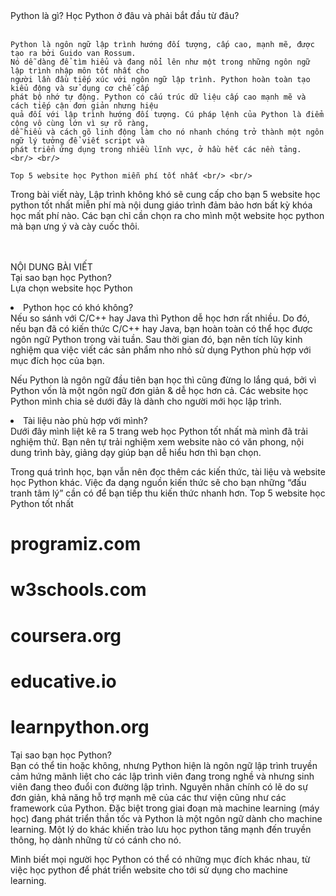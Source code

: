 <!DOCTYPE html>
<html lang="en">
<head>
    <meta charset="UTF-8">
    <meta http-equiv="X-UA-Compatible" content="IE=edge">
    <meta name="viewport" content="width=device-width, initial-scale=1.0">
    <title>Học Python cùng Dương IT</title>
</head>
<body>
    </h1>
    Python là gì? Học Python ở đâu và phải bắt đầu từ đâu? <br/> <br/>

    Python là ngôn ngữ lập trình hướng đối tượng, cấp cao, mạnh mẽ, được tạo ra bởi Guido van Rossum. 
    Nó dễ dàng để tìm hiểu và đang nổi lên như một trong những ngôn ngữ lập trình nhập môn tốt nhất cho
    người lần đầu tiếp xúc với ngôn ngữ lập trình. Python hoàn toàn tạo kiểu động và sử dụng cơ chế cấp 
    phát bộ nhớ tự động. Python có cấu trúc dữ liệu cấp cao mạnh mẽ và cách tiếp cận đơn giản nhưng hiệu
    quả đối với lập trình hướng đối tượng. Cú pháp lệnh của Python là điểm cộng vô cùng lớn vì sự rõ ràng,
    dễ hiểu và cách gõ linh động làm cho nó nhanh chóng trở thành một ngôn ngữ lý tưởng để viết script và 
    phát triển ứng dụng trong nhiều lĩnh vực, ở hầu hết các nền tảng. <br/> <br/>
    
    Top 5 website học Python miễn phí tốt nhất <br/> <br/>
    
Trong bài viết này, Lập trình không khó sẽ cung cấp cho bạn 5 website học python tốt nhất miễn phí mà nội dung giáo trình đảm bảo hơn bất kỳ khóa học mất phí nào. Các bạn chỉ cần chọn ra cho mình một website học python mà bạn ưng ý và cày cuốc thôi. <br/><br/><br/>


NỘI DUNG BÀI VIẾT	<br/>
Tại sao bạn học Python?<br/>
Lựa chọn website học Python<br/>
<li>Python học có khó không?<br/>
    Nếu so sánh với C/C++ hay Java thì Python dễ học hơn rất nhiều. Do đó, nếu bạn đã có kiến thức C/C++ hay Java, bạn hoàn toàn có thể học được ngôn ngữ Python trong vài tuần. Sau thời gian đó, bạn nên tích lũy kinh nghiệm qua việc viết các sản phẩm nho nhỏ sử dụng Python phù hợp với mục đích học của bạn.

Nếu Python là ngôn ngữ đầu tiên bạn học thì cũng đừng lo lắng quá, bởi vì Python vốn là một ngôn ngữ đơn giản & dễ học hơn cả. Các website học Python mình chia sẻ dưới đây là dành cho người mới học lập trình.
<li>Tài liệu nào phù hợp với mình?<br/>
    Dưới đây mình liệt kê ra 5 trang web học Python tốt nhất mà mình đã trải nghiệm thử. Bạn nên tự trải nghiệm xem website nào có văn phong, nội dung trình bày, giảng dạy giúp bạn dễ hiểu hơn thì bạn chọn.

Trong quá trình học, bạn vẫn nên đọc thêm các kiến thức, tài liệu và website học Python khác. Việc đa dạng nguồn kiến thức sẽ cho bạn những “đấu tranh tâm lý” cần có để bạn tiếp thu kiến thức nhanh hơn.
Top 5 website học Python tốt nhất<br/>
# programiz.com<br/>
# w3schools.com<br/>
# coursera.org<br/>
# educative.io<br/>
# learnpython.org<br/>
Tại sao bạn học Python?<br/>
Bạn có thể tin hoặc không, nhưng Python hiện là ngôn ngữ lập trình truyền cảm hứng mãnh liệt cho các lập trình viên đang trong nghề và nhưng sinh viên đang theo đuổi con đường lập trình. Nguyên nhân chính có lẽ do sự đơn giản, khả năng hỗ trợ mạnh mẽ của các thư viện cũng như các framework của Python. Đặc biệt trong giai đoạn mà machine learning (máy học) đang phát triển thần tốc và Python là một ngôn ngữ dành cho machine learning. Một lý do khác khiến trào lưu học python tăng mạnh đến truyền thông, họ dành những từ có cánh cho nó.<br/>

Mình biết mọi người học Python có thể có những mục đích khác nhau, từ việc học python để phát triển website cho tới sử dụng cho machine learning.<br/>
<div>  
    <a href="https://www.youtube.com/channel/UCcPNNrt2fsJCF4VNZzX6gAA">
    
</div>

</html>
